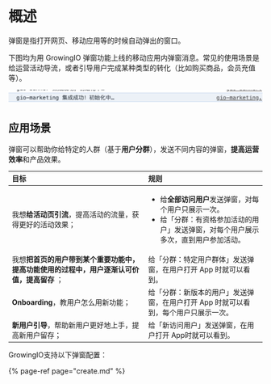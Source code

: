 # 概述

弹窗是指打开网页、移动应用等的时候自动弹出的窗口。

下图均为用 GrowingIO 弹窗功能上线的移动应用内弹窗消息。常见的使用场景是给运营活动导流，或者引导用户完成某种类型的转化（比如购买商品，会员充值等）。

![](../../.gitbook/assets/image%20%28190%29.png)



## 应用场景

弹窗可以帮助你给特定的人群（基于**用户分群**），发送不同内容的弹窗，**提高运营效率**和产品效果。

<table>
  <thead>
    <tr>
      <th style="text-align:left">&#x76EE;&#x6807;</th>
      <th style="text-align:left">&#x89C4;&#x5219;</th>
    </tr>
  </thead>
  <tbody>
    <tr>
      <td style="text-align:left">&#x6211;&#x60F3;<b>&#x7ED9;&#x6D3B;&#x52A8;&#x9875;&#x5F15;&#x6D41;</b>&#xFF0C;&#x63D0;&#x9AD8;&#x6D3B;&#x52A8;&#x7684;&#x6D41;&#x91CF;&#xFF0C;&#x83B7;&#x5F97;&#x66F4;&#x597D;&#x7684;&#x6D3B;&#x52A8;&#x6548;&#x679C;&#xFF1B;</td>
      <td
      style="text-align:left">
        <ul>
          <li>&#x7ED9;<b>&#x5168;&#x90E8;&#x8BBF;&#x95EE;&#x7528;&#x6237;</b>&#x53D1;&#x9001;&#x5F39;&#x7A97;&#xFF0C;&#x5BF9;&#x6BCF;&#x4E2A;&#x7528;&#x6237;&#x53EA;&#x5C55;&#x793A;&#x4E00;&#x6B21;&#x3002;</li>
          <li>&#x7ED9;&#x300C;&#x5206;&#x7FA4;&#xFF1A;&#x6709;&#x8D44;&#x683C;&#x53C2;&#x52A0;&#x6D3B;&#x52A8;&#x7684;&#x7528;&#x6237;&#x300D;&#x53D1;&#x9001;&#x5F39;&#x7A97;&#xFF0C;&#x5BF9;&#x6BCF;&#x4E2A;&#x7528;&#x6237;&#x5C55;&#x793A;&#x591A;&#x6B21;&#xFF0C;&#x76F4;&#x5230;&#x7528;&#x6237;&#x53C2;&#x52A0;&#x6D3B;&#x52A8;&#x3002;</li>
        </ul>
        </td>
    </tr>
    <tr>
      <td style="text-align:left">&#x6211;&#x60F3;<b>&#x628A;&#x9996;&#x9875;&#x7684;&#x7528;&#x6237;&#x5E26;&#x5230;&#x67D0;&#x4E2A;&#x91CD;&#x8981;&#x529F;&#x80FD;&#x4E2D;&#xFF0C;&#x63D0;&#x9AD8;&#x529F;&#x80FD;&#x4F7F;&#x7528;&#x7684;&#x8FC7;&#x7A0B;&#x4E2D;&#xFF0C;&#x7528;&#x6237;&#x9010;&#x6E10;&#x8BA4;&#x53EF;&#x4EF7;&#x503C;&#xFF0C;&#x63D0;&#x9AD8;&#x7559;&#x5B58;</b> &#xFF1B;</td>
      <td
      style="text-align:left">&#x7ED9;&#x300C;&#x5206;&#x7FA4;&#xFF1A;&#x7279;&#x5B9A;&#x7528;&#x6237;&#x7FA4;&#x4F53;&#x300D;&#x53D1;&#x9001;&#x5F39;&#x7A97;&#xFF0C;&#x5728;&#x7528;&#x6237;&#x6253;&#x5F00;
        App &#x65F6;&#x5C31;&#x53EF;&#x4EE5;&#x770B;&#x5230;&#x3002;</td>
    </tr>
    <tr>
      <td style="text-align:left"><b>Onboarding</b>&#xFF0C;&#x6559;&#x7528;&#x6237;&#x600E;&#x4E48;&#x7528;&#x65B0;&#x529F;&#x80FD;&#xFF1B;</td>
      <td
      style="text-align:left">&#x7ED9;&#x300C;&#x5206;&#x7FA4;&#xFF1A;&#x65B0;&#x7248;&#x672C;&#x7684;&#x7528;&#x6237;&#x300D;&#x53D1;&#x9001;&#x5F39;&#x7A97;&#xFF0C;&#x5728;&#x7528;&#x6237;&#x6253;&#x5F00;
        App &#x65F6;&#x5C31;&#x53EF;&#x4EE5;&#x770B;&#x5230;&#xFF0C;&#x6BCF;&#x4E2A;&#x7528;&#x6237;&#x53EA;&#x5C55;&#x793A;&#x4E00;&#x6B21;&#x3002;</td>
    </tr>
    <tr>
      <td style="text-align:left"><b>&#x65B0;&#x7528;&#x6237;&#x5F15;&#x5BFC;</b>&#xFF0C;&#x5E2E;&#x52A9;&#x65B0;&#x7528;&#x6237;&#x66F4;&#x597D;&#x5730;&#x4E0A;&#x624B;&#xFF0C;&#x63D0;&#x9AD8;&#x65B0;&#x7528;&#x6237;&#x7559;&#x5B58;&#xFF1B;</td>
      <td
      style="text-align:left">&#x7ED9;&#x300C;&#x65B0;&#x8BBF;&#x95EE;&#x7528;&#x6237;&#x300D;&#x53D1;&#x9001;&#x5F39;&#x7A97;&#xFF0C;&#x5728;&#x7528;&#x6237;&#x6253;&#x5F00;
        App&#x65F6;&#x5C31;&#x53EF;&#x4EE5;&#x770B;&#x5230;&#x3002;</td>
    </tr>
  </tbody>
</table>GrowingIO支持以下弹窗配置：

{% page-ref page="create.md" %}

